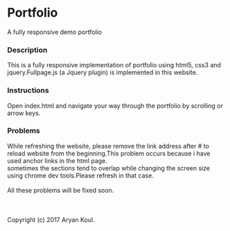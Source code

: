 # Portfolio
A fully responsive demo portfolio
### Description
This is a fully responsive implementation of portfolio using html5, css3 and jquery.Fullpage.js (a Jquery plugin) is implemented in this website.
### Instructions
Open index.html and navigate your way through the portfolio by scrolling or arrow keys.
### Problems

While refreshing the website, please remove the link address after # to reload website from the beginning.This problem occurs because i have used anchor links in the html page.<br>
sometimes the sections tend to overlap while changing the screen size using chrome dev tools.Please refresh in that case.<br><br>
All these problems will be fixed soon.
<br><br><br><br>
Copyright (c) 2017 Aryan Koul.

